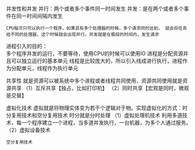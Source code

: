 并发性和并发
    并行：两个或者多个事件同一时间发生
    并发：是在两个或者多个事件在同一时间间隔内发生

    CPU每次只可以执行一个程序，如果具有多个处理器的时候，多个请求同时达到， 就会将任务给不同的处理器，这个时候就会出现并行，并发就是在极段的时间内，发生请求   

进程引入的目的：    
    多个程序并发的运行，不要等待，使用CPU的时候可以使用IO
    进程是分配资源并且可以独立运行的基本单元
    线程是比较庞大的，所以引入线成进行执行，进程作为分配单元，线程作为执行单元

共享性
    就是资源可以被系统中多个进程或者线程共同使用，资源共同使用就是资源共享
    （1）互斥共享【独占，比如打印机】
    （2）同时共享【宏观是同时，微观是交替】

虚拟化技术
    虚拟就是将物理实体变为若干个逻辑对于物。实现虚拟化的方式：时分复用技术和空分复用技术
    时分就是分时处理
        （1）虚拟处理机技术
            利用多道技术，每一个程序建立一个进程，当多道并发执行，一台机器，为多个人通过服务。
        （2）虚拟设备技术

    空分复用技术
        
    